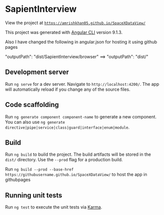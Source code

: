 # SapientInterview

View the project at [`https://amrishkhan05.github.io/SpaceXDataView/`](https://amrishkhan05.github.io/SpaceXDataView/)

This project was generated with [Angular CLI](https://github.com/angular/angular-cli) version 9.1.3.

Also I have changed the following in angular.json for hosting it using github pages

"outputPath": "dist/SapientInterview/browser" ==> "outputPath": "dist/"

## Development server

Run `ng serve` for a dev server. Navigate to `http://localhost:4200/`. The app will automatically reload if you change any of the source files.

## Code scaffolding

Run `ng generate component component-name` to generate a new component. You can also use `ng generate directive|pipe|service|class|guard|interface|enum|module`.

## Build

Run `ng build` to build the project. The build artifacts will be stored in the `dist/` directory. Use the `--prod` flag for a production build.

Run `ng build --prod --base-href https://githubusername.github.io/SpaceXDataView/` to host the app in githubpages

## Running unit tests

Run `ng test` to execute the unit tests via [Karma](https://karma-runner.github.io).

